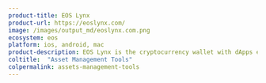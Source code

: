 ```yaml
---
product-title: EOS Lynx
product-url: https://eoslynx.com/
image: /images/output_md/eoslynx.com.png
ecosystem: eos
platform: ios, android, mac
product-description: EOS Lynx is the cryptocurrency wallet with dApps explorer. [Interview Fred Krueger, CEO of EOS Lynx](/eos-lynx).
coltitle:  "Asset Management Tools"
colpermalink: assets-management-tools
---
```

